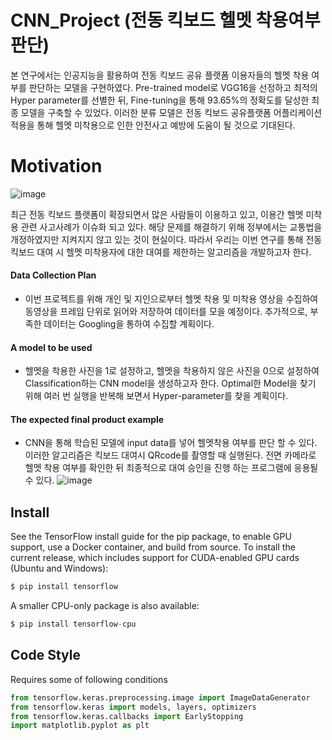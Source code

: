 # CNN_Project (전동 킥보드 헬멧 착용여부 판단)
본 연구에서는 인공지능을 활용하여 전동 킥보드 공유 플랫폼 이용자들의 헬멧 착용 여부를 판단하는 모델을 구현하였다. Pre-trained model로 VGG16을 선정하고 최적의 Hyper parameter를 선별한 뒤, Fine-tuning을 통해 93.65%의 정확도를 달성한 최종 모델을 구축할 수 있었다. 이러한 분류 모델은 전동 킥보드 공유플랫폼 어플리케이션 적용을 통해 헬멧 미착용으로 인한 안전사고 예방에 도움이 될 것으로 기대된다.
# Motivation 
![image](https://user-images.githubusercontent.com/87413486/126945363-0978cf6f-8dfc-436b-9785-e4a012abc03f.png)

최근 전동 킥보드 플랫폼이 확장되면서 많은 사람들이 이용하고 있고, 이용간 헬멧 미착용 관련 사고사례가 이슈화 되고 있다. 해당 문제를 해결하기 위해 정부에서는 교통법을 개정하였지만   지켜지지 않고 있는 것이 현실이다. 따라서 우리는 이번 연구를 통해 전동 킥보드 대여 시 헬멧 미착용자에 대한 대여를 제한하는 알고리즘을 개발하고자 한다. 
#### Data Collection Plan
- 이번 프로젝트를 위해 개인 및 지인으로부터 헬멧 착용 및 미착용 영상을 수집하여 동영상을 프레임 단위로 읽어와 저장하여 데이터를 모을 예정이다. 추가적으로, 부족한 데이터는 Googling을 통하여 수집할 계획이다. 
#### A model to be used
- 헬멧을 착용한 사진을 1로 설정하고, 헬멧을 착용하지 않은 사진을 0으로 설정하여 Classification하는 CNN model을 생성하고자 한다. Optimal한 Model을 찾기 위해 여러 번 실행을 반복해 보면서 Hyper-parameter를 찾을 계획이다.
#### The expected final product example
- CNN을 통해 학습된 모델에 input data를 넣어 헬멧착용 여부를 판단 할 수 있다. 이러한 알고리즘은 킥보드 대여시 QRcode를 촬영할 때 실행된다. 전면 카메라로 헬멧 착용 여부를 확인한 뒤 최종적으로 대여 승인을 진행 하는 프로그램에 응용될 수 있다.
![image](https://user-images.githubusercontent.com/87413486/126944988-a8a8372f-592f-4f99-afd7-aa4d577234bb.png)

## Install
See the TensorFlow install guide for the pip package, to enable GPU support, use a Docker container, and build from source.
To install the current release, which includes support for CUDA-enabled GPU cards (Ubuntu and Windows):
```python
$ pip install tensorflow
```
A smaller CPU-only package is also available:
```python
$ pip install tensorflow-cpu
```
## Code Style
Requires some of following conditions
```python
from tensorflow.keras.preprocessing.image import ImageDataGenerator
from tensorflow.keras import models, layers, optimizers
from tensorflow.keras.callbacks import EarlyStopping
import matplotlib.pyplot as plt
```

